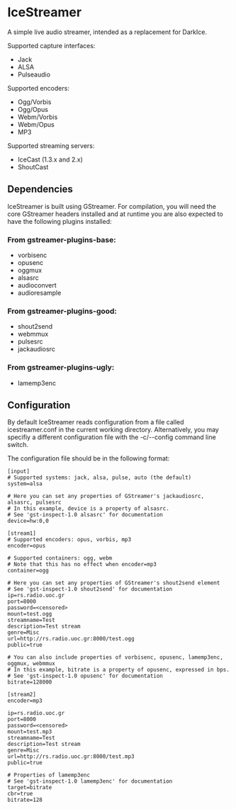 # IceStreamer
A simple live audio streamer, intended as a replacement for DarkIce.

Supported capture interfaces:
* Jack
* ALSA
* Pulseaudio

Supported encoders:
* Ogg/Vorbis
* Ogg/Opus
* Webm/Vorbis
* Webm/Opus
* MP3

Supported streaming servers:
* IceCast (1.3.x and 2.x)
* ShoutCast

## Dependencies
IceStreamer is built using GStreamer. For compilation, you will need the core GStreamer
headers installed and at runtime you are also expected to have the following plugins
installed:

### From gstreamer-plugins-base:
* vorbisenc
* opusenc
* oggmux
* alsasrc
* audioconvert
* audioresample

### From gstreamer-plugins-good:
* shout2send
* webmmux
* pulsesrc
* jackaudiosrc

### From gstreamer-plugins-ugly:
* lamemp3enc

## Configuration
By default IceStreamer reads configuration from a file called icestreamer.conf
in the current working directory. Alternatively, you may specifiy a different
configuration file with the -c/--config command line switch.

The configuration file should be in the following format:

    [input]
    # Supported systems: jack, alsa, pulse, auto (the default)
    system=alsa

    # Here you can set any properties of GStreamer's jackaudiosrc, alsasrc, pulsesrc
    # In this example, device is a property of alsasrc.
    # See 'gst-inspect-1.0 alsasrc' for documentation
    device=hw:0,0

    [stream1]
    # Supported encoders: opus, vorbis, mp3
    encoder=opus

    # Supported containers: ogg, webm
    # Note that this has no effect when encoder=mp3
    container=ogg

    # Here you can set any properties of GStreamer's shout2send element
    # See 'gst-inspect-1.0 shout2send' for documentation
    ip=rs.radio.uoc.gr
    port=8000
    password=<censored>
    mount=test.ogg
    streamname=Test
    description=Test stream
    genre=Misc
    url=http://rs.radio.uoc.gr:8000/test.ogg
    public=true

    # You can also include properties of vorbisenc, opusenc, lamemp3enc, oggmux, webmmux
    # In this example, bitrate is a property of opusenc, expressed in bps.
    # See 'gst-inspect-1.0 opusenc' for documentation
    bitrate=128000

    [stream2]
    encoder=mp3

    ip=rs.radio.uoc.gr
    port=8000
    password=<censored>
    mount=test.mp3
    streamname=Test
    description=Test stream
    genre=Misc
    url=http://rs.radio.uoc.gr:8000/test.mp3
    public=true

    # Properties of lamemp3enc
    # See 'gst-inspect-1.0 lamemp3enc' for documentation
    target=bitrate
    cbr=true
    bitrate=128
